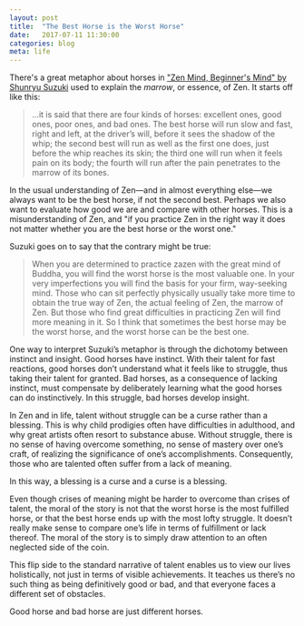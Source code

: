 ```yaml
---
layout: post
title:  "The Best Horse is the Worst Horse"
date:   2017-07-11 11:30:00
categories: blog
meta: life
---
```


There's a great metaphor about horses in ["Zen Mind, Beginner's Mind" by Shunryu Suzuki](https://www.amazon.com/Shunryu-Suzuki-Beginners-Informal-Meditation/dp/B0064CKP6M/ref=sr_1_4?ie=UTF8&qid=1549212782&sr=8-4&keywords=zen+mind+beginners+mind+by+shunryu+suzuki) used to explain the _marrow_, or essence, of Zen. It starts off like this:

>...it is said that there are four kinds of horses: excellent ones, good ones, poor ones, and bad ones. The best horse will run slow and fast, right and left, at the driver’s will, before it sees the shadow of the whip; the second best will run as well as the first one does, just before the whip reaches its skin; the third one will run when it feels pain on its body; the fourth will run after the pain penetrates to the marrow of its bones.

In the usual understanding of Zen—and in almost everything else—we always want to be the best horse, if not the second best. Perhaps we also want to evaluate how good we are and compare with other horses. This is a misunderstanding of Zen, and "if you practice Zen in the right way it does not matter whether you are the best horse or the worst one."

Suzuki goes on to say that the contrary might be true:

>When you are determined to practice zazen with the great mind of Buddha, you will find the worst horse is the most valuable one. In your very imperfections you will find the basis for your firm, way-seeking mind. Those who can sit perfectly physically usually take more time to obtain the true way of Zen, the actual feeling of Zen, the marrow of Zen. But those who find great difficulties in practicing Zen will find more meaning in it. So I think that sometimes the best horse may be the worst horse, and the worst horse can be the best one.

One way to interpret Suzuki’s metaphor is through the dichotomy between instinct and insight. Good horses have instinct. With their talent for fast reactions, good horses don’t understand what it feels like to struggle, thus taking their talent for granted. Bad horses, as a consequence of lacking instinct, must compensate by deliberately learning what the good horses can do instinctively. In this struggle, bad horses develop insight.

In Zen and in life, talent without struggle can be a curse rather than a blessing. This is why child prodigies often have difficulties in adulthood, and why great artists often resort to substance abuse. Without struggle, there is no sense of having overcome something, no sense of mastery over one’s craft, of realizing the significance of one’s accomplishments. Consequently, those who are talented often suffer from a lack of meaning.

In this way, a blessing is a curse and a curse is a blessing.

Even though crises of meaning might be harder to overcome than crises of talent, the moral of the story is not that the worst horse is the most fulfilled horse, or that the best horse ends up with the most lofty struggle. It doesn’t really make sense to compare one’s life in terms of fulfillment or lack thereof. The moral of the story is to simply draw attention to an often neglected side of the coin.

This flip side to the standard narrative of talent enables us to view our lives holistically, not just in terms of visible achievements. It teaches us there’s no such thing as being definitively good or bad, and that everyone faces a different set of obstacles.

Good horse and bad horse are just different horses.

